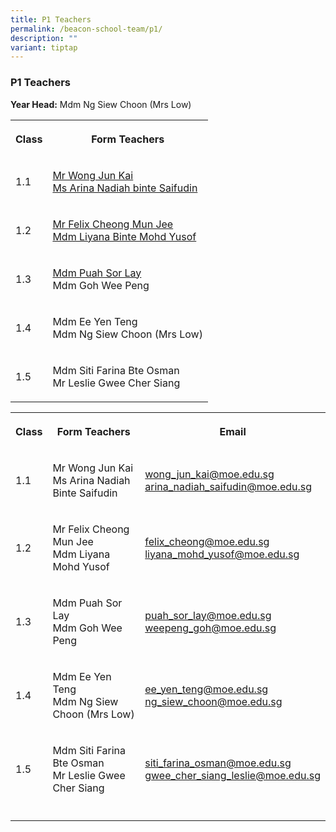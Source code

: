 ```yaml
---
title: P1 Teachers
permalink: /beacon-school-team/p1/
description: ""
variant: tiptap
---
```

<h3>P1 Teachers</h3>
<p><strong>Year Head:</strong> Mdm Ng Siew Choon (Mrs Low)</p>
<table style="minWidth: 50px">
<colgroup>
<col>
<col>
</colgroup>
<tbody>
<tr>
<th rowspan="1" colspan="1">
<p><strong>Class</strong>
</p>
</th>
<th rowspan="1" colspan="1">
<p><strong>Form Teachers</strong>
</p>
</th>
</tr>
<tr>
<td rowspan="1" colspan="1">
<p>1.1</p>
</td>
<td rowspan="1" colspan="1">
<p><a href="mailto:wong_jun_kai@moe.edu.sg" rel="noopener noreferrer nofollow" target="_blank">Mr Wong Jun Kai</a>
<br><a href="mailto:arina_nadiah_saifudin@moe.edu.sg" rel="noopener noreferrer nofollow" target="_blank">Ms Arina Nadiah binte Saifudin</a>
</p>
</td>
</tr>
<tr>
<td rowspan="1" colspan="1">
<p>1.2</p>
</td>
<td rowspan="1" colspan="1">
<p><a href="mailto:felix_cheong@moe.edu.sg" rel="noopener noreferrer nofollow" target="_blank">Mr Felix Cheong Mun Jee</a> 
<br><a href="mailto:Liyana_Mohd_Yusof@moe.edu.sg" rel="noopener noreferrer nofollow" target="_blank">Mdm Liyana Binte Mohd Yusof</a>
</p>
</td>
</tr>
<tr>
<td rowspan="1" colspan="1">
<p>1.3</p>
</td>
<td rowspan="1" colspan="1">
<p><a href="mailto:puah_sor_lay@moe.edu.sg" rel="noopener noreferrer nofollow" target="_blank">Mdm Puah Sor Lay</a> 
<br>Mdm Goh Wee Peng</p>
</td>
</tr>
<tr>
<td rowspan="1" colspan="1">
<p>1.4</p>
</td>
<td rowspan="1" colspan="1">
<p>Mdm Ee Yen Teng
<br>Mdm Ng Siew Choon (Mrs Low)</p>
</td>
</tr>
<tr>
<td rowspan="1" colspan="1">
<p>1.5</p>
</td>
<td rowspan="1" colspan="1">
<p>Mdm Siti Farina Bte Osman
<br>Mr Leslie Gwee Cher Siang</p>
</td>
</tr>
</tbody>
</table>
<table style="minWidth: 75px">
<colgroup>
<col>
<col>
<col>
</colgroup>
<tbody>
<tr>
<th rowspan="1" colspan="1">
<p><strong>Class</strong>
</p>
</th>
<th rowspan="1" colspan="1">
<p><strong>Form Teachers</strong>
</p>
</th>
<th rowspan="1" colspan="1">
<p><strong>Email</strong>
</p>
</th>
</tr>
<tr>
<td rowspan="1" colspan="1">
<p>1.1</p>
</td>
<td rowspan="1" colspan="1">
<p>Mr Wong Jun Kai
<br>Ms Arina Nadiah Binte Saifudin</p>
</td>
<td rowspan="1" colspan="1">
<p><a href="mailto:wong_jun_kai@moe.edu.sg" rel="noopener noreferrer nofollow" target="_blank">wong_jun_kai@moe.edu.sg</a> 
<br><a href="mailto:arina_nadiah_saifudin@moe.edu.sg" rel="noopener noreferrer nofollow" target="_blank">arina_nadiah_saifudin@moe.edu.sg</a>
</p>
</td>
</tr>
<tr>
<td rowspan="1" colspan="1">
<p>1.2</p>
</td>
<td rowspan="1" colspan="1">
<p>Mr Felix Cheong Mun Jee
<br>Mdm Liyana Mohd Yusof</p>
</td>
<td rowspan="1" colspan="1">
<p><a href="mailto:felix_cheong@moe.edu.sg" rel="noopener noreferrer nofollow" target="_blank">felix_cheong@moe.edu.sg</a> 
<br><a href="mailto:liyana_mohd_yusof@moe.edu.sg" rel="noopener noreferrer nofollow" target="_blank">liyana_mohd_yusof@moe.edu.sg</a>
</p>
</td>
</tr>
<tr>
<td rowspan="1" colspan="1">
<p>1.3</p>
</td>
<td rowspan="1" colspan="1">
<p>Mdm Puah Sor Lay
<br>Mdm Goh Wee Peng</p>
</td>
<td rowspan="1" colspan="1">
<p><a href="mailto:puah_sor_lay@moe.edu.sg" rel="noopener noreferrer nofollow" target="_blank">puah_sor_lay@moe.edu.sg</a> 
<br><a href="mailto:weepeng_goh@moe.edu.sg" rel="noopener noreferrer nofollow" target="_blank">weepeng_goh@moe.edu.sg</a>
</p>
</td>
</tr>
<tr>
<td rowspan="1" colspan="1">
<p>1.4</p>
</td>
<td rowspan="1" colspan="1">
<p>Mdm Ee Yen Teng
<br>Mdm Ng Siew Choon (Mrs Low)</p>
</td>
<td rowspan="1" colspan="1">
<p><a href="mailto:ee_en_teng@moe.edu.sg" rel="noopener noreferrer nofollow" target="_blank">ee_yen_teng@moe.edu.sg</a> 
<br><a href="mailto:ng_siew_choon@moe.edu.sg" rel="noopener noreferrer nofollow" target="_blank">ng_siew_choon@moe.edu.sg</a>
</p>
</td>
</tr>
<tr>
<td rowspan="1" colspan="1">
<p>1.5</p>
</td>
<td rowspan="1" colspan="1">
<p>Mdm Siti Farina Bte Osman
<br>Mr Leslie Gwee Cher Siang</p>
</td>
<td rowspan="1" colspan="1">
<p><a href="mailto:siti_farina_osman@moe.edu.sg" rel="noopener noreferrer nofollow" target="_blank">siti_farina_osman@moe.edu.sg</a> 
<br><a href="mailto:gwee_cher_siang_leslie@moe.edu.sg" rel="noopener noreferrer nofollow" target="_blank">gwee_cher_siang_leslie@moe.edu.sg</a>
</p>
</td>
</tr>
<tr>
<td rowspan="1" colspan="1">
<p></p>
</td>
<td rowspan="1" colspan="1">
<p></p>
</td>
<td rowspan="1" colspan="1">
<p></p>
</td>
</tr>
</tbody>
</table>
<p></p>